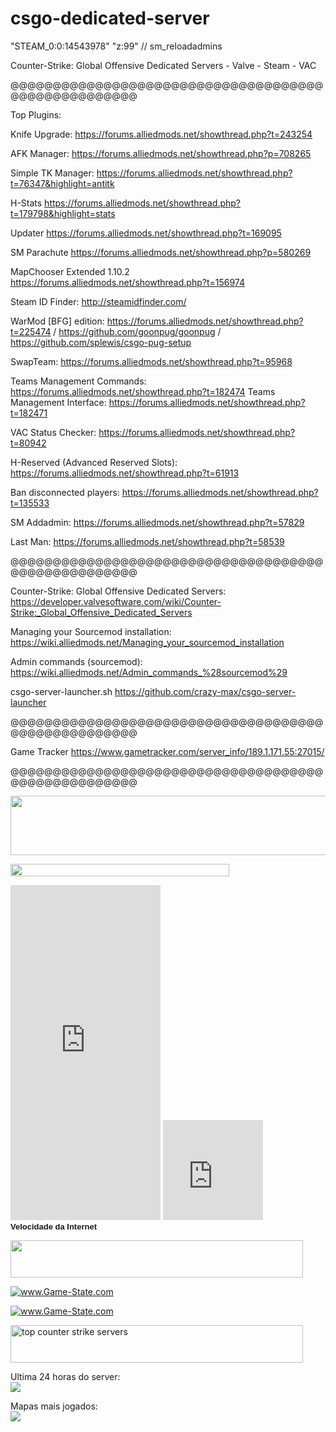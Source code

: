 csgo-dedicated-server
=====================

"STEAM_0:0:14543978" "z:99" // sm_reloadadmins

Counter-Strike: Global Offensive Dedicated Servers -  Valve - Steam - VAC

@@@@@@@@@@@@@@@@@@@@@@@@@@@@@@@@@@@@@@@@@@@@@@@@@@@@

Top Plugins:

Knife Upgrade: https://forums.alliedmods.net/showthread.php?t=243254

AFK Manager: https://forums.alliedmods.net/showthread.php?p=708265

Simple TK Manager: https://forums.alliedmods.net/showthread.php?t=76347&highlight=antitk

H-Stats https://forums.alliedmods.net/showthread.php?t=179798&highlight=stats

Updater https://forums.alliedmods.net/showthread.php?t=169095

SM Parachute https://forums.alliedmods.net/showthread.php?p=580269

MapChooser Extended 1.10.2 https://forums.alliedmods.net/showthread.php?t=156974

Steam ID Finder: http://steamidfinder.com/

WarMod [BFG] edition: https://forums.alliedmods.net/showthread.php?t=225474 / https://github.com/goonpug/goonpug / https://github.com/splewis/csgo-pug-setup

SwapTeam: https://forums.alliedmods.net/showthread.php?t=95968

Teams Management Commands: https://forums.alliedmods.net/showthread.php?t=182474
Teams Management Interface: https://forums.alliedmods.net/showthread.php?t=182471

VAC Status Checker: https://forums.alliedmods.net/showthread.php?t=80942

H-Reserved (Advanced Reserved Slots): https://forums.alliedmods.net/showthread.php?t=61913

Ban disconnected players: https://forums.alliedmods.net/showthread.php?t=135533

SM Addadmin: https://forums.alliedmods.net/showthread.php?t=57829

Last Man: https://forums.alliedmods.net/showthread.php?t=58539

@@@@@@@@@@@@@@@@@@@@@@@@@@@@@@@@@@@@@@@@@@@@@@@@@@@@

Counter-Strike: Global Offensive Dedicated Servers: https://developer.valvesoftware.com/wiki/Counter-Strike:_Global_Offensive_Dedicated_Servers

Managing your Sourcemod installation: https://wiki.alliedmods.net/Managing_your_sourcemod_installation

Admin commands (sourcemod): https://wiki.alliedmods.net/Admin_commands_%28sourcemod%29

csgo-server-launcher.sh https://github.com/crazy-max/csgo-server-launcher

@@@@@@@@@@@@@@@@@@@@@@@@@@@@@@@@@@@@@@@@@@@@@@@@@@@@

Game Tracker
https://www.gametracker.com/server_info/189.1.171.55:27015/

@@@@@@@@@@@@@@@@@@@@@@@@@@@@@@@@@@@@@@@@@@@@@@@@@@@@

<div id="ts3viewer_1057560" style="width:; background-color:;"> </div>

<script type="text/javascript" src="http://static.tsviewer.com/short_expire/js/ts3viewer_loader.js"></script>

<script type="text/javascript">
<!--
var ts3v_url_1 = "http://www.tsviewer.com/ts3viewer.php?ID=1057560&text=000000&text_size=12&text_family=1&js=1&text_s_weight=bold&text_s_style=normal&text_s_variant=normal&text_s_decoration=none&text_s_color_h=525284&text_s_weight_h=bold&text_s_style_h=normal&text_s_variant_h=normal&text_s_decoration_h=underline&text_i_weight=normal&text_i_style=normal&text_i_variant=normal&text_i_decoration=none&text_i_color_h=525284&text_i_weight_h=normal&text_i_style_h=normal&text_i_variant_h=normal&text_i_decoration_h=underline&text_c_weight=normal&text_c_style=normal&text_c_variant=normal&text_c_decoration=none&text_c_color_h=525284&text_c_weight_h=normal&text_c_style_h=normal&text_c_variant_h=normal&text_c_decoration_h=underline&text_u_weight=bold&text_u_style=normal&text_u_variant=normal&text_u_decoration=none&text_u_color_h=525284&text_u_weight_h=bold&text_u_style_h=normal&text_u_variant_h=normal&text_u_decoration_h=none";
ts3v_display.init(ts3v_url_1, 1057560, 100);
-->
</script>

<a href="http://www.gametracker.com/server_info/189.1.171.47:27018/" target="_blank"><img src="http://cache.www.gametracker.com/server_info/189.1.171.47:27018/b_560_95_1.png" border="0" width="560" height="95" alt=""/></a>

<a href="http://www.gametracker.com/server_info/189.1.171.47:27018/" target="_blank"><img src="http://cache.www.gametracker.com/server_info/189.1.171.47:27018/b_350_20_692108_381007_FFFFFF_000000.png" border="0" width="350" height="20" alt=""/></a>

<iframe src="http://cache.www.gametracker.com/components/html0/?host=189.1.171.47:27018&bgColor=333333&fontColor=CCCCCC&titleBgColor=222222&titleColor=FF9900&borderColor=555555&linkColor=FFCC00&borderLinkColor=222222&showMap=1&currentPlayersHeight=100&showCurrPlayers=1&topPlayersHeight=100&showTopPlayers=1&showBlogs=0&width=240" frameborder="0" scrolling="no" width="240" height="536"></iframe>

<iframe name="Teste de Velocidade da Internet" height="160" width="160" scrolling="no" frameborder="0" allowtransparency="true" longdesc="http://www.minhaconexao.com.br/mini-velocimetro/description.txt" src="http://www.minhaconexao.com.br/mini-velocimetro/velocimetro.php?model=1&width=160&height=160"></iframe><br /><font size="2" face="Arial"><a href="http://www.minhaconexao.com.br" rel="nofollow" target="_blank" style="text-decoration:none"><b> Velocidade da Internet</b></a></font>

<a href="http://www.gameserverdirectory.com/server/189.1.171.55:27015/" target="_blank"><img src="http://img.gameserverdirectory.com/banner/189.1.171.55:27015/medium.png" border="0" width="468" height="60" alt=""/></a>

<a href="http://www.game-state.com/189.1.171.47:27018/"><img src="http://www.game-state.com/189.1.171.47:27018/160x270_FFFFFF_575757_.png" alt="www.Game-State.com" style="border-style: none;" /></a>

<a href="http://www.game-state.com/189.1.171.47:27018/"><img src="http://www.game-state.com/189.1.171.47:27018/560x95_FFFFFF_FF9900_000000_000000.png" alt="www.Game-State.com" style="border-style: none;" /></a>

<a href="http://topg.org/Counter-Strike/in-398069" target="_blank"><img src="http://topg.org/banner.jpg" width="468" height="60" border="0" alt="top counter strike servers"></a>

Ultima 24 horas do server:<br>
<img src="http://cache.www.gametracker.com/images/graphs/server_players.php?GSID=4719440&start=-1d">

Mapas mais jogados:<br>
<img src="http://cache.www.gametracker.com/images/graphs/server_maps.php?GSID=4719440"> 

